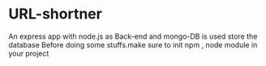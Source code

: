 # URL-shortner
An express app with node.js as Back-end and mongo-DB is used store the database
Before doing some stuffs.make sure to init npm , node module in your project 
